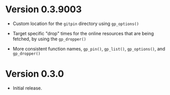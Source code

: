 
Version 0.3.9003
================

- Custom location for the `gitpin` directory using `gp_options()`

- Target specific "drop" times for the online resources that are being fetched,
  by using the `gp_dropper()`
  
- More consistent function names, `gp_pin()`, `gp_list()`, `gp_options()`, 
  and `gp_dropper()`


Version 0.3.0
=============

- Initial release.
